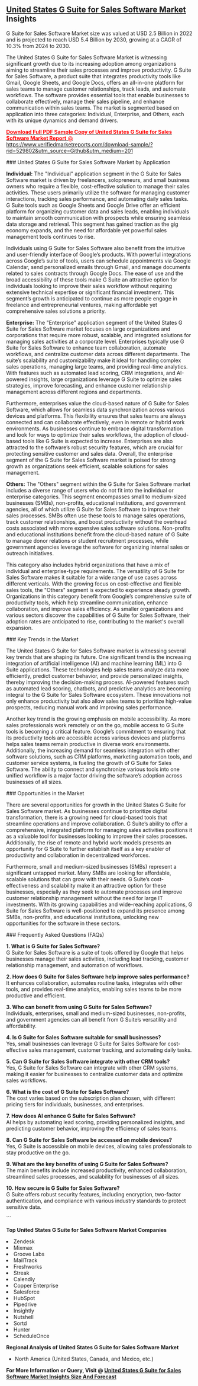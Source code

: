 <h2><a href="https://www.verifiedmarketreports.com/download-sample/?rid=529802&amp;utm_source=Github&amp;utm_medium=201" target="_blank">United States G Suite for Sales Software Market</a> Insights</h2><p>G Suite for Sales Software Market size was valued at USD 2.5 Billion in 2022 and is projected to reach USD 5.4 Billion by 2030, growing at a CAGR of 10.3% from 2024 to 2030.</p><p><p>The United States G Suite for Sales Software Market is witnessing significant growth due to its increasing adoption among organizations aiming to streamline their sales processes and improve productivity. G Suite for Sales Software, a product suite that integrates productivity tools like Gmail, Google Sheets, and Google Docs, offers an all-in-one platform for sales teams to manage customer relationships, track leads, and automate workflows. The software provides essential tools that enable businesses to collaborate effectively, manage their sales pipeline, and enhance communication within sales teams. The market is segmented based on application into three categories: Individual, Enterprise, and Others, each with its unique dynamics and demand drivers.</p><p><a href="#"><p><span class=""><span style="color: #ff0000;"><strong>Download Full PDF Sample Copy of United States G Suite for Sales Software Market Report</strong> @ </span><a href="https://www.verifiedmarketreports.com/download-sample/?rid=529802&amp;utm_source=Github&amp;utm_medium=201" target="_blank">https://www.verifiedmarketreports.com/download-sample/?rid=529802&amp;utm_source=Github&amp;utm_medium=201</a></span></p></a></p><p>### United States G Suite for Sales Software Market by Application</p><p><strong>Individual:</strong> The "Individual" application segment in the G Suite for Sales Software market is driven by freelancers, solopreneurs, and small business owners who require a flexible, cost-effective solution to manage their sales activities. These users primarily utilize the software for managing customer interactions, tracking sales performance, and automating daily sales tasks. G Suite tools such as Google Sheets and Google Drive offer an efficient platform for organizing customer data and sales leads, enabling individuals to maintain smooth communication with prospects while ensuring seamless data storage and retrieval. This segment has gained traction as the gig economy expands, and the need for affordable yet powerful sales management tools continues to rise.<p>Individuals using G Suite for Sales Software also benefit from the intuitive and user-friendly interface of Google’s products. With powerful integrations across Google’s suite of tools, users can schedule appointments via Google Calendar, send personalized emails through Gmail, and manage documents related to sales contracts through Google Docs. The ease of use and the broad accessibility of these tools make G Suite an attractive option for individuals looking to improve their sales workflow without requiring extensive technical expertise or significant financial investment. This segment’s growth is anticipated to continue as more people engage in freelance and entrepreneurial ventures, making affordable yet comprehensive sales solutions a priority.</p><p><strong>Enterprise:</strong> The "Enterprise" application segment of the United States G Suite for Sales Software market focuses on large organizations and corporations that require more robust, scalable, and integrated solutions for managing sales activities at a corporate level. Enterprises typically use G Suite for Sales Software to enhance team collaboration, automate workflows, and centralize customer data across different departments. The suite’s scalability and customizability make it ideal for handling complex sales operations, managing large teams, and providing real-time analytics. With features such as automated lead scoring, CRM integrations, and AI-powered insights, large organizations leverage G Suite to optimize sales strategies, improve forecasting, and enhance customer relationship management across different regions and departments.<p>Furthermore, enterprises value the cloud-based nature of G Suite for Sales Software, which allows for seamless data synchronization across various devices and platforms. This flexibility ensures that sales teams are always connected and can collaborate effectively, even in remote or hybrid work environments. As businesses continue to embrace digital transformation and look for ways to optimize their sales workflows, the adoption of cloud-based tools like G Suite is expected to increase. Enterprises are also attracted to the software’s robust security features, which are crucial for protecting sensitive customer and sales data. Overall, the enterprise segment of the G Suite for Sales Software market is poised for strong growth as organizations seek efficient, scalable solutions for sales management.</p><p><strong>Others:</strong> The "Others" segment within the G Suite for Sales Software market includes a diverse range of users who do not fit into the individual or enterprise categories. This segment encompasses small to medium-sized businesses (SMBs), non-profits, educational institutions, and government agencies, all of which utilize G Suite for Sales Software to improve their sales processes. SMBs often use these tools to manage sales operations, track customer relationships, and boost productivity without the overhead costs associated with more expensive sales software solutions. Non-profits and educational institutions benefit from the cloud-based nature of G Suite to manage donor relations or student recruitment processes, while government agencies leverage the software for organizing internal sales or outreach initiatives.<p>This category also includes hybrid organizations that have a mix of individual and enterprise-type requirements. The versatility of G Suite for Sales Software makes it suitable for a wide range of use cases across different verticals. With the growing focus on cost-effective and flexible sales tools, the "Others" segment is expected to experience steady growth. Organizations in this category benefit from Google’s comprehensive suite of productivity tools, which help streamline communication, enhance collaboration, and improve sales efficiency. As smaller organizations and various sectors discover the capabilities of G Suite for Sales Software, their adoption rates are anticipated to rise, contributing to the market's overall expansion.</p><p>### Key Trends in the Market</p><p>The United States G Suite for Sales Software market is witnessing several key trends that are shaping its future. One significant trend is the increasing integration of artificial intelligence (AI) and machine learning (ML) into G Suite applications. These technologies help sales teams analyze data more efficiently, predict customer behavior, and provide personalized insights, thereby improving the decision-making process. AI-powered features such as automated lead scoring, chatbots, and predictive analytics are becoming integral to the G Suite for Sales Software ecosystem. These innovations not only enhance productivity but also allow sales teams to prioritize high-value prospects, reducing manual work and improving sales performance.</p><p>Another key trend is the growing emphasis on mobile accessibility. As more sales professionals work remotely or on the go, mobile access to G Suite tools is becoming a critical feature. Google’s commitment to ensuring that its productivity tools are accessible across various devices and platforms helps sales teams remain productive in diverse work environments. Additionally, the increasing demand for seamless integration with other software solutions, such as CRM platforms, marketing automation tools, and customer service systems, is fueling the growth of G Suite for Sales Software. The ability to connect and synchronize various tools into one unified workflow is a major factor driving the software’s adoption across businesses of all sizes.</p><p>### Opportunities in the Market</p><p>There are several opportunities for growth in the United States G Suite for Sales Software market. As businesses continue to prioritize digital transformation, there is a growing need for cloud-based tools that streamline operations and improve collaboration. G Suite’s ability to offer a comprehensive, integrated platform for managing sales activities positions it as a valuable tool for businesses looking to improve their sales processes. Additionally, the rise of remote and hybrid work models presents an opportunity for G Suite to further establish itself as a key enabler of productivity and collaboration in decentralized workforces.</p><p>Furthermore, small and medium-sized businesses (SMBs) represent a significant untapped market. Many SMBs are looking for affordable, scalable solutions that can grow with their needs. G Suite’s cost-effectiveness and scalability make it an attractive option for these businesses, especially as they seek to automate processes and improve customer relationship management without the need for large IT investments. With its growing capabilities and wide-reaching applications, G Suite for Sales Software is well-positioned to expand its presence among SMBs, non-profits, and educational institutions, unlocking new opportunities for the software in these sectors.</p><p>### Frequently Asked Questions (FAQs)</p><p><strong>1. What is G Suite for Sales Software?</strong><br> G Suite for Sales Software is a suite of tools offered by Google that helps businesses manage their sales activities, including lead tracking, customer relationship management, and automation of workflows.</p><p><strong>2. How does G Suite for Sales Software help improve sales performance?</strong><br> It enhances collaboration, automates routine tasks, integrates with other tools, and provides real-time analytics, enabling sales teams to be more productive and efficient.</p><p><strong>3. Who can benefit from using G Suite for Sales Software?</strong><br> Individuals, enterprises, small and medium-sized businesses, non-profits, and government agencies can all benefit from G Suite’s versatility and affordability.</p><p><strong>4. Is G Suite for Sales Software suitable for small businesses?</strong><br> Yes, small businesses can leverage G Suite for Sales Software for cost-effective sales management, customer tracking, and automating daily tasks.</p><p><strong>5. Can G Suite for Sales Software integrate with other CRM tools?</strong><br> Yes, G Suite for Sales Software can integrate with other CRM systems, making it easier for businesses to centralize customer data and optimize sales workflows.</p><p><strong>6. What is the cost of G Suite for Sales Software?</strong><br> The cost varies based on the subscription plan chosen, with different pricing tiers for individuals, businesses, and enterprises.</p><p><strong>7. How does AI enhance G Suite for Sales Software?</strong><br> AI helps by automating lead scoring, providing personalized insights, and predicting customer behavior, improving the efficiency of sales teams.</p><p><strong>8. Can G Suite for Sales Software be accessed on mobile devices?</strong><br> Yes, G Suite is accessible on mobile devices, allowing sales professionals to stay productive on the go.</p><p><strong>9. What are the key benefits of using G Suite for Sales Software?</strong><br> The main benefits include increased productivity, enhanced collaboration, streamlined sales processes, and scalability for businesses of all sizes.</p><p><strong>10. How secure is G Suite for Sales Software?</strong><br> G Suite offers robust security features, including encryption, two-factor authentication, and compliance with various industry standards to protect sensitive data.</p>```</p><p><strong>Top United States G Suite for Sales Software Market Companies</strong></p><div data-test-id=""><p><li>Zendesk</li><li> Mixmax</li><li> Groove Labs</li><li> MailTrack</li><li> Freshworks</li><li> Streak</li><li> Calendly</li><li> Copper Enterprise</li><li> Salesforce</li><li> HubSpot</li><li> Pipedrive</li><li> Insightly</li><li> Nutshell</li><li> Sortd</li><li> Hunter</li><li> ScheduleOnce</li></p><div><strong>Regional Analysis of&nbsp;United States G Suite for Sales Software Market</strong></div><ul><li dir="ltr"><p dir="ltr">North America&nbsp;(United States, Canada, and Mexico, etc.)</p></li></ul><p><strong>For More Information or Query, Visit @&nbsp;</strong><strong><a href="https://www.verifiedmarketreports.com/product/g-suite-for-sales-software-market/?utm_source=Github&amp;utm_medium=201" target="_blank">United States G Suite for Sales Software Market Insights Size And Forecast</a></strong></p></div>
